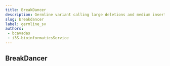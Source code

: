 ```yaml
---
title: BreakDancer
description: Germline variant calling large deletions and medium insertions.
slug: breakdancer
label: germline_sv
authors:
 - bcavadas
 - i3S-bioinformaticsService
---
```


## BreakDancer
